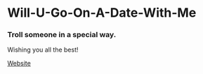 # Will-U-Go-On-A-Date-With-Me
### Troll someone in a special way.

Wishing you all the best! 

<a href="https://aliArafat9.github.io/Do-You-Love-Me/" target="_blank">Website</a>